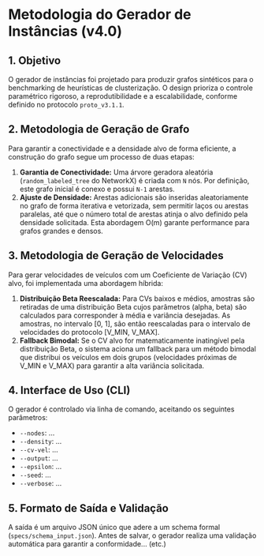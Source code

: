 # Metodologia do Gerador de Instâncias (v4.0)

## 1. Objetivo
O gerador de instâncias foi projetado para produzir grafos sintéticos para o benchmarking de heurísticas de clusterização. O design prioriza o controle paramétrico rigoroso, a reprodutibilidade e a escalabilidade, conforme definido no protocolo `proto_v3.1.1`.

## 2. Metodologia de Geração de Grafo
Para garantir a conectividade e a densidade alvo de forma eficiente, a construção do grafo segue um processo de duas etapas:
1.  **Garantia de Conectividade:** Uma árvore geradora aleatória (`random_labeled_tree` do NetworkX) é criada com `N` nós. Por definição, este grafo inicial é conexo e possui `N-1` arestas.
2.  **Ajuste de Densidade:** Arestas adicionais são inseridas aleatoriamente no grafo de forma iterativa e vetorizada, sem permitir laços ou arestas paralelas, até que o número total de arestas atinja o alvo definido pela densidade solicitada. Esta abordagem O(m) garante performance para grafos grandes e densos.

## 3. Metodologia de Geração de Velocidades
Para gerar velocidades de veículos com um Coeficiente de Variação (CV) alvo, foi implementada uma abordagem híbrida:
1.  **Distribuição Beta Reescalada:** Para CVs baixos e médios, amostras são retiradas de uma distribuição Beta cujos parâmetros (alpha, beta) são calculados para corresponder à média e variância desejadas. As amostras, no intervalo [0, 1], são então reescaladas para o intervalo de velocidades do protocolo [V_MIN, V_MAX].
2.  **Fallback Bimodal:** Se o CV alvo for matematicamente inatingível pela distribuição Beta, o sistema aciona um fallback para um método bimodal que distribui os veículos em dois grupos (velocidades próximas de V_MIN e V_MAX) para garantir a alta variância solicitada.

## 4. Interface de Uso (CLI)
O gerador é controlado via linha de comando, aceitando os seguintes parâmetros:
- `--nodes`: ...
- `--density`: ...
- `--cv-vel`: ...
- `--output`: ...
- `--epsilon`: ...
- `--seed`: ...
- `--verbose`: ...

## 5. Formato de Saída e Validação
A saída é um arquivo JSON único que adere a um schema formal (`specs/schema_input.json`). Antes de salvar, o gerador realiza uma validação automática para garantir a conformidade... (etc.)
